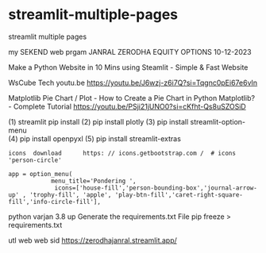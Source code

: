 # streamlit-multiple-pages
streamlit multiple pages



my  SEKEND web  prgam  JANRAL ZERODHA EQUITY   OPTIONS  10-12-2023


Make a Python Website in 10 Mins using Steamlit - Simple & Fast Website



WsCube Tech youtu.be
https://youtu.be/J6wzj-z6i7Q?si=Tqgnc0pEi67e6vIn


Matplotlib Pie Chart / Plot - How to Create a Pie Chart in Python Matplotlib? - Complete Tutorial
https://youtu.be/PSji21jUNO0?si=cKfht-Qs8uSZOSiD

(1)   streamlit pip install
(2)   pip install plotly
(3)   pip install streamlit-option-menu  
(4)   pip install openpyxl
(5)   pip install streamlit-extras
    
    
    icons  download      https: // icons.getbootstrap.com /  # icons     'person-circle'
    
    app = option_menu(
                menu_title='Pondering ',
                 icons=['house-fill','person-bounding-box','journal-arrow-up' , 'trophy-fill', 'apple', 'play-btn-fill','caret-right-square-fill','info-circle-fill'],




python varjan 3.8   up 
Generate the requirements.txt File
pip freeze > requirements.txt


utl web web sid
https://zerodhajanral.streamlit.app/
